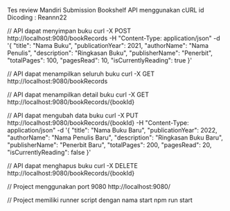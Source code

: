 Tes review Mandiri Submission Bookshelf API menggunakan cURL id Dicoding : Reannn22

// API dapat menyimpan buku
curl -X POST http://localhost:9080/bookRecords -H "Content-Type: application/json" -d '{
  "title": "Nama Buku",
  "publicationYear": 2021,
  "authorName": "Nama Penulis",
  "description": "Ringkasan Buku",
  "publisherName": "Penerbit",
  "totalPages": 100,
  "pagesRead": 10,
  "isCurrentlyReading": true
}'

// API dapat menampilkan seluruh buku
curl -X GET http://localhost:9080/bookRecords

// API dapat menampilkan detail buku
curl -X GET http://localhost:9080/bookRecords/{bookId}

// API dapat mengubah data buku
curl -X PUT http://localhost:9080/bookRecords/{bookId} -H "Content-Type: application/json" -d '{
  "title": "Nama Buku Baru",
  "publicationYear": 2022,
  "authorName": "Nama Penulis Baru",
  "description": "Ringkasan Buku Baru",
  "publisherName": "Penerbit Baru",
  "totalPages": 200,
  "pagesRead": 20,
  "isCurrentlyReading": false
}'

// API dapat menghapus buku
curl -X DELETE http://localhost:9080/bookRecords/{bookId}

// Project menggunakan port 9080
http://localhost:9080/

// Project memiliki runner script dengan nama start
npm run start
